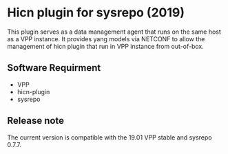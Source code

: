 # Hicn plugin for sysrepo  (2019)
This plugin serves as a data management agent that runs on the same host as a VPP instance. It provides yang models via NETCONF to allow the management of hicn plugin that run in VPP instance from out-of-box. 
##  Software Requirment
- VPP 
- hicn-plugin
- sysrepo 
## Release note
The current version  is compatible with the 19.01 VPP stable and sysrepo 0.7.7.

